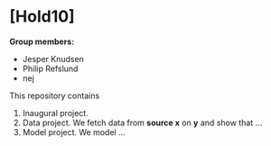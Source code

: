# \[Hold10\]

**Group members:**
- Jesper Knudsen
- Philip Refslund
- nej

This repository contains  
1. Inaugural project. 
2. Data project. We fetch data from **source x** on **y** and show that ...
3. Model project. We model ...
